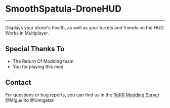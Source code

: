 # SmoothSpatula-DroneHUD
---
Displays your drone's health, as well as your turrets and friends on the HUD. Works in Multiplayer.

## Special Thanks To
* The Return Of Modding team
* You for playing this mod

## Contact
For questions or bug reports, you can find us in the [RoRR Modding Server](https://discord.gg/VjS57cszMq) @Miguelito @Umigatari
